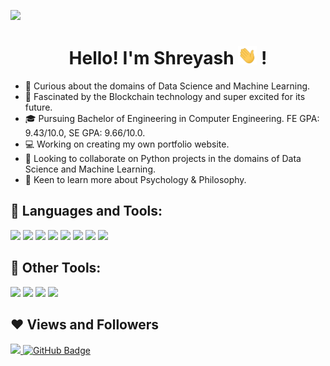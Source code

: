 ![](https://raw.githubusercontent.com/halfrost/halfrost/master/icons/header_.png)

<h1 align="center"> Hello! I'm Shreyash <img src="https://raw.githubusercontent.com/ABSphreak/ABSphreak/master/gifs/Hi.gif" width="30px"> ! </h1>

* 🧐  Curious about the domains of Data Science and Machine Learning.
* 🤔  Fascinated by the Blockchain technology and super excited for its future.
* 🎓  Pursuing Bachelor of Engineering in Computer Engineering. FE GPA: 9.43/10.0, SE GPA: 9.66/10.0.
* 💻  Working on creating my own portfolio website.
* 🤝  Looking to collaborate on Python projects in the domains of Data Science and Machine Learning.
* 🌱  Keen to learn more about Psychology & Philosophy.

## 🚀 Languages and Tools:

<p align="left"> 
  <a href="https://www.python.org" title="Python" target="_blank"><img src="https://img.icons8.com/color/48/000000/python.png"></a>
  <a href="https://opencv.org" title="OpenCV" target="_blank"><img src="https://img.icons8.com/fluency/48/000000/opencv.png"></a>
  <a href="https://www.w3.org/html/" title="HTML" target="_blank"><img src="https://img.icons8.com/color/48/000000/html-5.png"></a>
  <a href="https://www.w3schools.com/css/" title="CSS" target="_blank"><img src="https://img.icons8.com/color/48/000000/css3.png"></a>
  <a href="https://getbootstrap.com" title="Bootstrap" target="_blank"><img src="https://img.icons8.com/color/48/000000/bootstrap.png"></a>
  <a href="https://www.javascript.com" title="JavaScript" target="_blank"><img src="https://img.icons8.com/color/48/000000/javascript.png"></a>
  <a href="https://www.mysql.com/" title="MySQL" target="_blank"><img src="https://img.icons8.com/fluent/50/000000/mysql-logo.png"></a>
  <a href="https://docs.microsoft.com/en-us/cpp/?view=msvc-160" title="C++" target="_blank"><img src="https://img.icons8.com/color/48/000000/c-plus-plus-logo.png"></a>
</p>

## 🎨 Other Tools:

<p align="left">
  <a href="https://www.adobe.com/in/products/photoshop.html" target="_blank"><img src="https://img.icons8.com/color/48/000000/adobe-photoshop--v1.png"></a>
  <a href="https://www.adobe.com/in/products/premiere.html" target="_blank"><img src="https://img.icons8.com/color/48/000000/adobe-premiere-pro--v1.png"></a>
  <a href="https://www.adobe.com/in/products/aftereffects.html" target="_blank"><img src="https://img.icons8.com/color/48/000000/adobe-after-effects--v1.png"></a>
  <a href="https://www.figma.com/" target="_blank"><img src="https://img.icons8.com/color/48/000000/figma--v1.png"></a>
</p>

## ❤ Views and Followers
<a href="https://github.com/Meghna-DAS/github-profile-views-counter">
  <img src="https://komarev.com/ghpvc/?username=shreyash04">
</a>
<a href="https://github.com/shreyash04?tab=followers"><img src="https://img.shields.io/github/followers/shreyash04?label=Followers&style=social" alt="GitHub Badge"></a>





<!--
**shreyash04/shreyash04** is a ✨ _special_ ✨ repository because its `README.md` (this file) appears on your GitHub profile.

Here are some ideas to get you started:

- 🔭 I’m currently working on ...
- 🌱 I’m currently learning ...
- 👯 I’m looking to collaborate on ...
- 🤔 I’m looking for help with ...
- 💬 Ask me about ...
- 📫 How to reach me: ...
- 😄 Pronouns: ...
- ⚡ Fun fact: ...
-->
